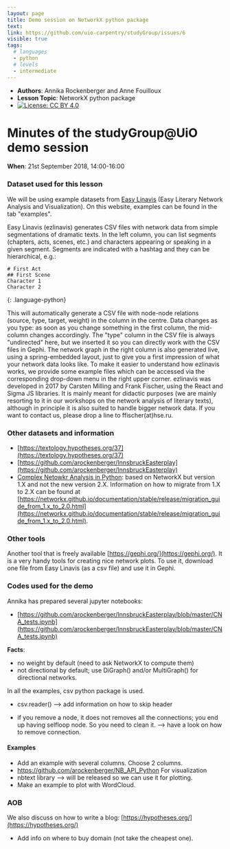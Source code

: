 ```yaml
---
layout: page
title: Demo session on NetworkX python package
text: 
link: https://github.com/uio-carpentry/studyGroup/issues/6
visible: true
tags:
  # languages
  - python
  # levels
  - intermediate
---
```


<!-- change visible to true if you want it on the site -->
<!-- remove any tags listed above that are not relevant -->

 - **Authors**: Annika Rockenberger and Anne Fouilloux
 - **Lesson Topic**: NetworkX python package
 - [![License: CC BY 4.0](https://img.shields.io/badge/License-CC%20BY%204.0-lightgrey.svg)](https://creativecommons.org/licenses/by/4.0/)


# Minutes of the studyGroup@UiO demo session 

**When**: 21st September 2018, 14:00-16:00

### Dataset used for this lesson

We will be using example datasets from [Easy Linavis](https://ezlinavis.dracor.org/) (Easy Literary Network Analysis and Visualization). 
On this website, examples can be found in the tab "examples".

Easy Linavis (ezlinavis) generates CSV files with network data from simple segmentations of dramatic texts. 
In the left column, you can list segments (chapters, acts, scenes, etc.) and characters appearing or speaking in a given segment. 
Segments are indicated with a hashtag and they can be hierarchical, e.g.:
~~~
# First Act
## First Scene
Character 1
Character 2
~~~
{: .language-python}

This will automatically generate a CSV file with node-node relations (source, type, target, weight) in the column in the centre. Data changes as you type: 
as soon as you change something in the first column, the mid-column changes accordingly. The "type" column in the CSV file is always "undirected" here, 
but we inserted it so you can directly work with the CSV files in Gephi. The network graph in the right column is also generated live, using a 
spring-embedded layout, just to give you a first impression of what your network data looks like. To make it easier to understand how ezlinavis works, we provide some example files which can be accessed via the corresponding drop-down menu in the right upper corner.
ezlinavis was developed in 2017 by Carsten Milling and Frank Fischer, using the React and Sigma JS libraries. It is mainly meant for didactic purposes 
(we are mainly resorting to it in our workshops on the network analysis of literary texts), although in principle it is also suited to handle bigger network 
data. If you want to contact us, please drop a line to ffischer(at)hse.ru.

### Other datasets and information

- [https://textology.hypotheses.org/37](https://textology.hypotheses.org/37)
- [https://github.com/arockenberger/InnsbruckEasterplay](https://github.com/arockenberger/InnsbruckEasterplay)
- [Complex Netowkr Analysis in Python](https://pragprog.com/book/dzcnapy/complex-network-analysis-in-python): based on NetworkX but version 1.X 
and not the new version 2.X. Information on how to migrate from 1.X to 2.X can be found at
 [https://networkx.github.io/documentation/stable/release/migration_guide_from_1.x_to_2.0.html](https://networkx.github.io/documentation/stable/release/migration_guide_from_1.x_to_2.0.html).

### Other tools

Another tool that is freely available [https://gephi.org/](https://gephi.org/). It is a very handy tools for creating nice network plots. To use it, 
download one file from Easy Linavis (as a csv file) and use it in Gephi.


### Codes used for the demo

Annika has prepared several jupyter notebooks:

- [https://github.com/arockenberger/InnsbruckEasterplay/blob/master/CNA_tests.ipynb](https://github.com/arockenberger/InnsbruckEasterplay/blob/master/CNA_tests.ipynb)

**Facts**:

- no weight by default (need to ask NetworkX to compute them)
- not directional by default; use DiGraph() and/or MultiGraph() for directional networks.

In all the examples, csv python package is used.

- csv.reader() --> add information on how to skip header

- if you remove a node, it does not removes all the connections; you end up having selfloop node. So you need to clean it.
--> have a look on how to remove connection.

#### Examples


- Add an example with several columns. Choose 2 columns.
- https://github.com/arockenberger/NB_API_Python For visualization
- nbtext library --> will be released so we can use it for plotting.
- Make an example to plot with WordCloud.

### AOB

We also discuss on how to write a blog: [https://hypotheses.org/](https://hypotheses.org/)



- Add info on where to buy domain (not take the cheapest one).






